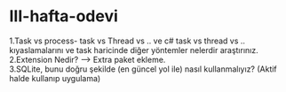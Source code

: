 # III-hafta-odevi


1.Task vs process- task vs Thread vs .. ve c# task vs thread vs .. kıyaslamalarını ve task haricinde diğer yöntemler nelerdir araştırınız.
2.Extension Nedir? --> Extra paket ekleme. <br/>
3.SQLite, bunu doğru şekilde (en güncel yol ile) nasıl kullanmalıyız? (Aktif halde kullanıp uygulama)
